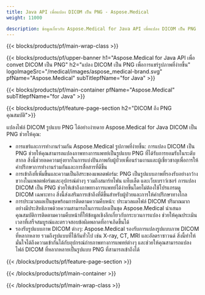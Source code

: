 ```yaml
---
title: Java API เพื่อแปลง DICOM เป็น PNG - Aspose.Medical
weight: 11000

description: ข้อมูลเกี่ยวกับ Aspose.Medical for Java API เพื่อแปลง DICOM เป็น PNG
---
```


{{< blocks/products/pf/main-wrap-class >}}

{{< blocks/products/pf/upper-banner h1="Aspose.Medical for Java API เพื่อ convet DICOM เป็น PNG" h2="แปลง DICOM เป็น PNG เพื่อการแชร์รูปภาพที่ง่ายขึ้น" logoImageSrc="/medical/images/aspose_medical-brand.svg" pfName="Aspose.Medical" subTitlepfName="for Java" >}}

{{< blocks/products/pf/main-container pfName="Aspose.Medical" subTitlepfName="for Java" >}}

{{< blocks/products/pf/feature-page-section h2="DICOM ถึง PNG คุณสมบัติ">}}

<p>แปลงไฟล์ DICOM รูปแบบ PNG ได้อย่างง่ายดาย Aspose.Medical for Java DICOM เป็น PNG ช่วยให้คุณ:</p>

<ul>
<li>การแชร์และการทํางานร่วมกัน Aspose.Medical รูปภาพที่ง่ายขึ้น: การแปลง DICOM เป็น PNG ช่วยให้คุณสามารถแปลงภาพทางการแพทย์เป็นรูปแบบ PNG ที่ได้รับการยอมรับในระดับสากล สิ่งนี้ช่วยลดความยุ่งยากในการแบ่งปันภาพกับผู้ป่วยเพื่อนร่วมงานและผู้เชี่ยวชาญเพื่อการให้คําปรึกษาการทํางานร่วมกันและการสื่อสารที่ดีขึ้น</li>
<li>การเข้าถึงที่เพิ่มขึ้นและความเป็นอิสระของแพลตฟอร์ม: PNG เป็นรูปแบบภาพที่รองรับอย่างกว้างขวางในแพลตฟอร์มและอุปกรณ์ต่างๆ รวมถึงสมาร์ทโฟน แท็บเล็ต และเว็บเบราว์เซอร์ การแปลง DICOM เป็น PNG ช่วยให้เข้าถึงภาพทางการแพทย์ได้ง่ายขึ้นโดยไม่ต้องใช้โปรแกรมดู DICOM เฉพาะทาง สิ่งนี้ส่งเสริมการเข้าถึงที่ดีขึ้นสําหรับผู้ป่วยและการให้คําปรึกษาทางไกล</li>
<li>การประมวลผลเป็นชุดพร้อมการติดตามความคืบหน้า: ประมวลผลไฟล์ DICOM ปริมาณมากอย่างมีประสิทธิภาพด้วยความสามารถในการแปลงเป็นชุด Aspose.Medical นําเสนอคุณสมบัติการติดตามความคืบหน้าที่ให้ข้อมูลเชิงลึกเกี่ยวกับกระบวนการแปลง ช่วยให้คุณประเมินเวลาที่เสร็จสมบูรณ์และตรวจสอบข้อผิดพลาดที่อาจเกิดขึ้นได้</li>
<li>รองรับรูปแบบภาพ DICOM ต่างๆ: Aspose.Medical รองรับการแปลงรูปแบบภาพ DICOM ที่หลากหลาย รวมถึงรูปแบบที่ใช้กันทั่วไป เช่น X-ray, CT, MRI และอัลตราซาวนด์ สิ่งนี้ทําให้มั่นใจได้ถึงความเข้ากันได้กับอุปกรณ์ถ่ายภาพทางการแพทย์ต่างๆ และช่วยให้คุณสามารถแปลงไฟล์ DICOM ที่หลากหลายเป็นรูปแบบ PNG ที่สามารถเข้าถึงได้</li>
</ul>

{{< /blocks/products/pf/feature-page-section >}}

{{< /blocks/products/pf/main-container >}}

{{< /blocks/products/pf/main-wrap-class >}}